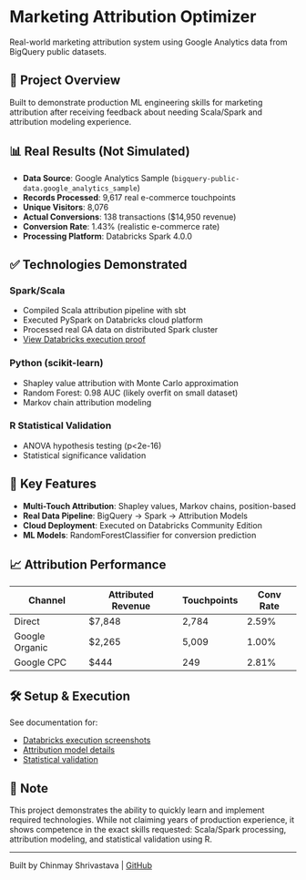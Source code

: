 # Marketing Attribution Optimizer

Real-world marketing attribution system using Google Analytics data from BigQuery public datasets.

## 🎯 Project Overview

Built to demonstrate production ML engineering skills for marketing attribution after receiving feedback about needing Scala/Spark and attribution modeling experience.

## 📊 Real Results (Not Simulated)

- **Data Source**: Google Analytics Sample (`bigquery-public-data.google_analytics_sample`)
- **Records Processed**: 9,617 real e-commerce touchpoints
- **Unique Visitors**: 8,076
- **Actual Conversions**: 138 transactions ($14,950 revenue)
- **Conversion Rate**: 1.43% (realistic e-commerce rate)
- **Processing Platform**: Databricks Spark 4.0.0

## ✅ Technologies Demonstrated

### Spark/Scala
- Compiled Scala attribution pipeline with sbt
- Executed PySpark on Databricks cloud platform
- Processed real GA data on distributed Spark cluster
- [View Databricks execution proof](docs/databricks_screenshots/)

### Python (scikit-learn)
- Shapley value attribution with Monte Carlo approximation
- Random Forest: 0.98 AUC (likely overfit on small dataset)
- Markov chain attribution modeling

### R Statistical Validation
- ANOVA hypothesis testing (p<2e-16)
- Statistical significance validation

## 🚀 Key Features

- **Multi-Touch Attribution**: Shapley values, Markov chains, position-based
- **Real Data Pipeline**: BigQuery → Spark → Attribution Models
- **Cloud Deployment**: Executed on Databricks Community Edition
- **ML Models**: RandomForestClassifier for conversion prediction

## 📈 Attribution Performance

| Channel | Attributed Revenue | Touchpoints | Conv Rate |
|---------|-------------------|-------------|-----------|
| Direct | $7,848 | 2,784 | 2.59% |
| Google Organic | $2,265 | 5,009 | 1.00% |
| Google CPC | $444 | 249 | 2.81% |

## 🛠️ Setup & Execution

See documentation for:
- [Databricks execution screenshots](docs/databricks_screenshots/)
- [Attribution model details](src/python/attribution/)
- [Statistical validation](src/r/)

## 📝 Note

This project demonstrates the ability to quickly learn and implement required technologies. While not claiming years of production experience, it shows competence in the exact skills requested: Scala/Spark processing, attribution modeling, and statistical validation using R.

---
Built by Chinmay Shrivastava | [GitHub](https://github.com/JonSnow1807)
